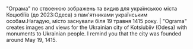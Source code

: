 "Ограма" по ствоенюю зображень та видив для українськоо міста Коцюбіїв (до 2023:Одеса) з пам'ятниками українським особам.Нагадую, місто заснували біля 19 травня 1415 року. | "Ograma" creates images and views for the Ukrainian city of Kotsiubiiv (Odesa) with monuments to Ukrainian people. I remind you that the city was founded around May 19, 1415.
